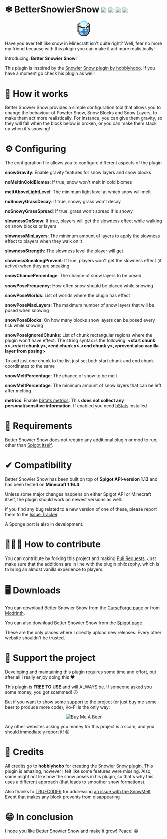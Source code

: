 # ❄ BetterSnowierSnow ![](https://img.shields.io/badge/Release-1.4-yellow) [![](https://img.shields.io/badge/Minecraft-1.20.4-success)](https://minecraft.net/) [![](http://cf.way2muchnoise.eu/full_446813_downloads.svg)](https://www.curseforge.com/minecraft/bukkit-plugins/better-snowier-snow) [![](https://img.shields.io/modrinth/dt/E1q92r8V)](https://modrinth.com/plugin/better-snowier-snow)



<p align="center"><img align="center" style="width:10%; height:10%;" src="logo.png" alt="Better Snowier Snow Logo"/></p>

Have you ever felt like snow in Minecraft isn't quite right? Well, fear no more my friend because with this plugin you can make it act more realistically!

Introducing: **Better Snowier Snow**!

This plugin is inspired by the [Snowier Snow plugin by hobblyhobo](https://www.spigotmc.org/resources/snowiersnow.72213/). If you have a moment go check
his plugin as well!

# 🔧 How it works
Better Snowier Snow provides a simple configuration tool that allows you to change the behaviour of Powder Snow, Snow Blocks and Snow Layers, to make them act more realistically.
For instance, you can give them gravity, so they will fall when the block below is broken, or you can make them stack up when it's snowing!

# ⚙ Configuring
The configuration file allows you to configure different aspects of the plugin

**snowGravity**: Enable gravity features for snow layers and snow blocks

**noMeltInColdBiomes**: If true, snow won't melt in cold biomes

**meltAboveLightLevel**: The minimum light level at which snow will melt

**noSnowyGrassDecay**: If true, snowy grass won't decay

**noSnowyGrassSpread**: If true, grass won't spread if is snowy

**slownessOnSnow**: If true, players will get the slowness effect while walking on snow blocks or layers

**slownessMinLayers**: The minimum amount of layers to apply the slowness effect to players when they walk on it

**slownessStrength**: The slowness level the player will get

**slownessSneakingPrevent**: If true, players won't get the slowness effect (if active) when they are sneaking

**snowChancePercentage**: The chance of snow layers to be posed

**snowPoseFrequency**: How often snow should be placed while snowing

**snowPoseWorlds**: List of worlds where the plugin has effect

**snowPoseMaxLayers**: The maximum number of snow layers that will be posed when snowing

**snowPoseBlocks**: On how many blocks snow layers can be posed every tick while snowing

**snowPoseIgnoredChunks**: List of chunk rectangular regions where the plugin won't have effect.
The string syntax is the following: **&lt;start chunk x&gt;,&lt;start chunk y&gt;,&lt;end chunk x&gt;,&lt;end chunk y&gt;,&lt;prevent also vanilla layer from posing&gt;**

To add just one chunk to the list just set both start chunk and end chunk coordinates to the same

**snowMeltPercentage**: The chance of snow to be melt

**snowMeltPercentage**: The minimum amount of snow layers that can be left after melting

**metrics**: Enable [bStats metrics](https://bstats.org/plugin/bukkit/Better%20Snowier%20Snow/9912). This **does not collect any personal/sensitive information**. If enabled you need [bStats](https://bstats.org/) installed

# 📜 Requirements
Better Snowier Snow does not require any additional plugin or mod to run, other than [Spigot itself](https://www.spigotmc.org/).

# ✔ Compatibility
Better Snowier Snow has been built on top of **Spigot API-version 1.13** and has been tested on **Minecraft 1.16.4**.

Unless some major changes happens on either Spigot API or Minecraft itself, the plugin should work on newest versions as well.

If you find any bug related to a new version of one of these, please report them to the [Issue Tracker](https://github.com/JimiIT92/BetterSnowierSnow/issues).

A Sponge port is also in development.

# 👨🏼‍💻 How to contribute
You can contribute by forking this project and making [Pull Requests](https://github.com/JimiIT92/BetterSnowierSnow/pulls). Just make sure
that the additions are in line with the plugin philosophy, which is to bring an almost vanilla experience to players.


# 🖥 Downloads

You can download Better Snowier Snow from the [CurseForge page](https://www.curseforge.com/minecraft/bukkit-plugins/better-snowier-snow) or from [Modrinth](https://modrinth.com/plugin/better-snowier-snow/versions).

You can also download Better Snowier Snow from the [Spigot page](https://www.spigotmc.org/resources/better-snowier-snow.89028/)

These are the only places where I directly upload new releases. Every other website shouldn't be trusted.

# 🍺 Support the project
Developing and maintaining this plugin requires some time and effort, but after all I really enjoy doing this ❤

This plugin is **FREE TO USE** and will ALWAYS be. If someone asked you some money, you got scammed! 😥 

But if you want to show some support to the project (or just buy me some beer to produce more code), Ko-Fi is the only way:

<p align="center"><a href="https://ko-fi.com/jimi_" target="_blank"><img src="https://uploads-ssl.webflow.com/5c14e387dab576fe667689cf/61e11d503cc13747866d338b_Button-2.png" width=660 height=100 alt="Buy Me A Beer"></a></p>

Any other websites asking you money for this project is a scam, and you should immediately report it! 😡

# 📖 Credits
All credits go to **hobblyhobo** for creating the [Snowier Snow plugin](https://www.spigotmc.org/resources/snowiersnow.72213/).
This plugin is amazing, however I felt like some features were missing. Also, some might not like how the snow poses in his plugin,
so that's why this uses a different approach (that leads to smoother snow formations).

Also thanks to [TRUEC0DER](https://github.com/TRUEC0DER) for addressing [an issue with the SnowMelt Event](https://github.com/JimiIT92/BetterSnowierSnow/pull/3) that makes any block prevents from disappearing

# 😁 In conclusion

I hope you like Better Snowier Snow and make it grow! Peace! 😁
